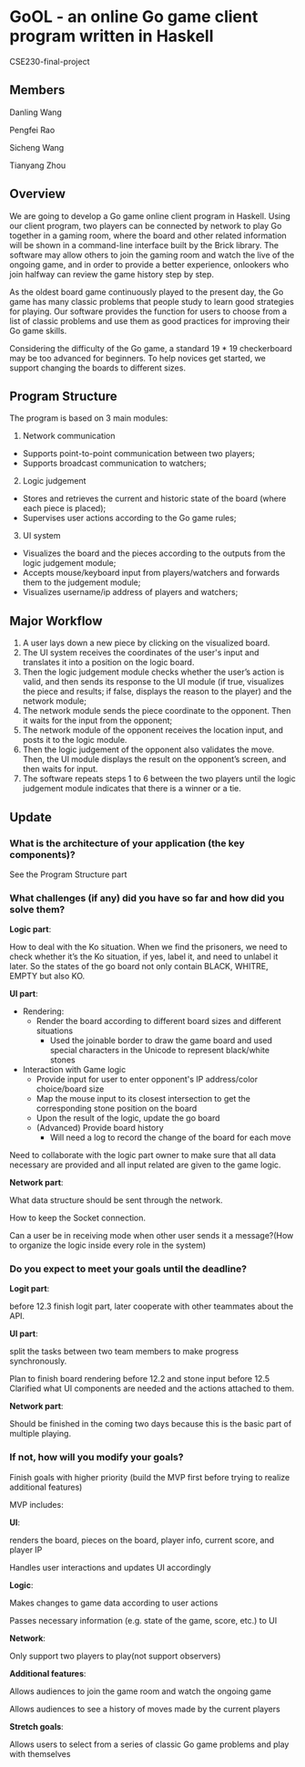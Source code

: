 # GoOL - an online Go game client program written in Haskell
CSE230-final-project

## Members
Danling Wang

Pengfei Rao

Sicheng Wang

Tianyang Zhou

## Overview
We are going to develop a Go game online client program in Haskell. Using our client program, two players can be connected by network to play Go together in a gaming room, where the board and other related information will be shown in a command-line interface built by the Brick library. The software may allow others to join the gaming room and watch the live of the ongoing game, and in order to provide a better experience, onlookers who join halfway can review the game history step by step.

As the oldest board game continuously played to the present day, the Go game has many classic problems that people study to learn good strategies for playing. Our software provides the function for users to choose from a list of classic problems and use them as good practices for improving their Go game skills.

Considering the difficulty of the Go game, a standard 19 * 19 checkerboard may be too advanced for beginners. To help novices get started, we support changing the boards to different sizes.

## Program Structure
The program is based on 3 main modules:
1. Network communication
- Supports point-to-point communication between two players;
- Supports broadcast communication to watchers;
2. Logic judgement
- Stores and retrieves the current and historic state of the board (where each piece is placed);
- Supervises user actions according to the Go game rules;
3. UI system
- Visualizes the board and the pieces according to the outputs from the logic judgement module;
- Accepts mouse/keyboard input from players/watchers and forwards them to the judgement module;
- Visualizes username/ip address of players and watchers;

## Major Workflow
1. A user lays down a new piece by clicking on the visualized board.
2. The UI system receives the coordinates of the user's input and translates it into a position on the logic board.
3. Then the logic judgement module checks whether the user’s action is valid, and then sends its response to the UI module (if true, visualizes the piece and results; if false, displays the reason to the player) and the network module;
4. The network module sends the piece coordinate to the opponent. Then it waits for the input from the opponent;
5. The network module of the opponent receives the location input, and posts it to the logic module.
6. Then the logic judgement of the opponent also validates the move. Then, the UI module displays the result on the opponent’s screen, and then waits for input.
7. The software repeats steps 1 to 6 between the two players until the logic judgement module indicates that there is a winner or a tie.

## Update
### What is the architecture of your application (the key components)?
See the Program Structure part
### What challenges (if any) did you have so far and how did you solve them?
**Logic part**: 

How to deal with the Ko situation. When we find the prisoners, we  need to check whether it’s the Ko situation, if yes, label it, and need to unlabel it later. So the states of the go board not only contain BLACK, WHITRE, EMPTY but also KO.

**UI part**: 

- Rendering:
  - Render the board according to different board sizes and different situations
    - Used the joinable border to draw the game board and used special characters in the Unicode to represent black/white stones
- Interaction with Game logic
  - Provide input for user to enter opponent's IP address/color choice/board size
  - Map the mouse input to its closest intersection to get the corresponding stone position on the board
  - Upon the result of the logic, update the go board
  - (Advanced) Provide board history
    - Will need a log to record the change of the board for each move

Need to collaborate with the logic part owner to make sure that all data necessary are provided and all input related are given to the game logic.


**Network part**:

What data structure should be sent through the network.

How to keep the Socket connection.

Can a user be in receiving mode when other user sends it a message?(How to organize the logic inside every role in the system)
	
### Do you expect to meet your goals until the deadline?
**Logit part**: 

before 12.3 finish logit part, later cooperate with other teammates about the API.

**UI part**: 

split the tasks between two team members to make progress synchronously.

Plan to finish board rendering before 12.2 and stone input before 12.5
Clarified what UI components are needed and the actions attached to them.

**Network part**:

Should be finished in the coming two days because this is the basic part of multiple playing.

### If not, how will you modify your goals?
Finish goals with higher priority (build the MVP first before trying to realize additional features)

MVP includes:

**UI**:

renders the board, pieces on the board, player info, current score, and player IP

Handles user interactions and updates UI accordingly

**Logic**:

Makes changes to game data according to user actions

Passes necessary information (e.g. state of the game, score, etc.) to UI

**Network**:

Only support two players to play(not support observers)

**Additional features**:

Allows audiences to join the game room and watch the ongoing game

Allows audiences to see a history of moves made by the current players

**Stretch goals**:

Allows users to select from a series of classic Go game problems and play with themselves
